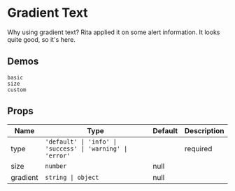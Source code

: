 # Gradient Text
Why using gradient text? Rita applied it on some alert information. It looks quite good, so it's here.


## Demos

```demo
basic
size
custom
```

## Props
|Name|Type|Default|Description|
|-|-|-|-|
|type|`'default' \| 'info' \| 'success' \| 'warning' \| 'error'`||required|
|size|`number`|null||
|gradient|`string \| object`|null||